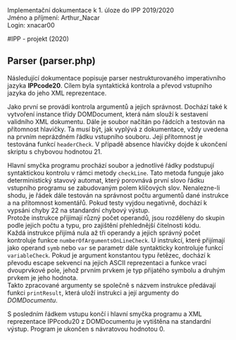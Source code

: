 Implementační dokumentace k 1. úloze do IPP 2019/2020  
Jméno a příjmení: Arthur_Nacar  
Login: xnacar00

#IPP - projekt (2020)
## Parser (parser.php) 
Následující dokumentace popisuje parser nestrukturovaného imperativního jazyka **IPPcode20**. Cílem byla syntaktická kontrola a převod vstupního jazyka do jeho XML reprezentace.  

Jako první se provádí kontrola argumentů a jejich správnost. Dochází také k vytvoření instance třídy DOMDocument, která nám slouží k sestavení validního XML dokumentu. Dále je soubor načítán po řádcích a testován na přítomnost hlavičky. Ta musí být, jak vyplývá z dokumentace, vždy uvedena na prvním neprázdném řádku vstupního souboru. Její přítomnost je testována funkcí `headerCheck`. V případě absence hlavičky dojde k ukončení skriptu s chybovou hodnotou 21.

Hlavní smyčka programu prochází soubor a jednotlivé řádky podstupují syntaktickou kontrolu v rámci metody `checkLine`. Tato metoda funguje jako deterministický stavový automat, který porovnává první slovo řádku vstupního programu se zabudovaným polem klíčových slov. Nenalezne-li shodu, je řádek dále testován na správnost počtu argumentů dané instrukce a na přítomnost komentářů. Pokud testy vyjdou negativně, dochází k vypsáni chyby 22 na standardní chybový výstup.  
Protože instrukce přijímají různý počet operandů, jsou rozděleny do skupin podle jejich počtu a typu, pro zajištění přehlednější čitelnosti kódu.  
Každá instrukce přijímá nula až tři operandy a jejich správný počet kontroluje funkce `numberOfArgumentsOnLineCheck`. U instrukcí, které přijímají jako operand `symb` nebo `var` se parametr dále syntakticky kontroluje funkcí `variableCheck`. Pokud je argument konstantou typu řetězec, dochází k převodu escape sekvencí na jejich ASCII reprezentaci a funkce vrací dvouprvkové pole, jehož prvním prvkem je typ přijatého symbolu a druhým prvkem je jeho hodnota.  
Takto zpracované argumenty se společně s názvem instrukce předávají funkci `printResult`, která uloží instrukci a její argumenty do _DOMDocumentu_.

S posledním řádkem vstupu končí i hlavní smyčka programu a XML reprezentace IPPcodu20 z DOMDocumentu je vytištěna na standardní výstup. Program je ukončen s návratovou hodnotou 0.
